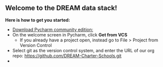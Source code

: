 ## Welcome to the DREAM data stack! 

**Here is how to get you started:**

* [Download Pycharm community edition:](https://www.jetbrains.com/pycharm/download/download-thanks.html?platform=windows&code=PCC)
* On the welcome screen in Pycharm, click **Get from VCS**
  * If you already have a project open, instead go to File > Project from Version Control 
* Select git as the version control system, and enter the URL of our org repo: https://github.com/DREAM-Charter-Schools.git
* 

